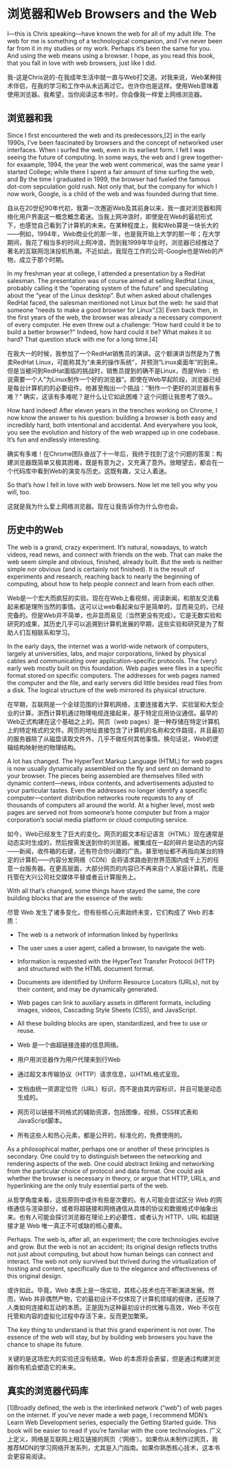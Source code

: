 # 浏览器和Web Browsers and the Web

I—this is Chris speaking—have known the web for all of my adult life. The web for me is something of a technological companion, and I’ve never been far from it in my studies or my work. Perhaps it’s been the same for you. And using the web means using a browser. I hope, as you read this book, that you fall in love with web browsers, just like I did.

我-这是Chris说的-在我成年生活中就一直与Web打交道。对我来说，Web某种技术伴侣，在我的学习和工作中从未远离过它。也许你也是这样。使用Web意味着使用浏览器。我希望，当你阅读这本书时，你会像我一样爱上网络浏览器。


## 浏览器和我

Since I first encountered the web and its predecessors,[2] in the early 1990s, I’ve been fascinated by browsers and the concept of networked user interfaces. When i surfed the web, even in its earliest form. I felt I was seeing the future of computing. In some ways, the web and I grew together-for exaample, 1994, the year the web went commerical, was the same year I started College; while there I spent a fair amount of time surfing the web, and By the time I graduated in 1999, the browser had fueled the famous dot-com sepculation gold rush. Not only that, but the company for which I now work, Google, is a child of the web and was founded during that time.

自从在20世纪90年代初，我第一次邂逅Web及其前身以来，我一直对浏览器和网络化用户界面这一概念概念着迷。当我上网冲浪时，即使是在Web的最初形式下，也感觉自己看到了计算机的未来。在某种程度上，我和Web算是一块长大的——例如，1994年，Web商业化的那一年，也是我开始上大学的那一年；在大学期间，我花了相当多的时间上网冲浪，而到我1999年毕业时，浏览器已经推动了著名的互联网泡沫投机热潮。不近如此，我现在工作的公司-Google也是Web的产物，成立于那个时期。

In my freshman year at college, I attended a presentation by a RedHat salesman. The presentation was of course aimed at selling RedHat Linux, probably calling it the “operating system of the future” and speculating about the “year of the Linux desktop”. But when asked about challenges RedHat faced, the salesman mentioned not Linux but the web: he said that someone “needs to make a good browser for Linux”.[3] Even back then, in the first years of the web, the browser was already a necessary component of every computer. He even threw out a challenge: “How hard could it be to build a better browser?” Indeed, how hard could it be? What makes it so hard? That question stuck with me for a long time.[4]

在我大一的时候，我参加了一个RedHat销售员的演讲。这个额演讲当然是为了售卖RedHat Linux，可能称其为“未来的操作系统”，并预测“Linux桌面年”的到来。但是当被问到RedHat面临的挑战时，销售员提到的确不是Linux，而是Web：他说需要一个人”为Linux制作一个好的浏览器“。即使在Web早起阶段，浏览器已经是每台计算机的的必要组件。他甚至掏出一个挑战：”制作一个更好的浏览器有多难？“ 确实，这该有多难呢？是什么让它如此困难？这个问题让我思考了很久。

How hard indeed! After eleven years in the trenches working on Chrome, I now know the answer to his question: building a browser is both easy and incredibly hard, both intentional and accidental. And everywhere you look, you see the evolution and history of the web wrapped up in one codebase. It’s fun and endlessly interesting.

确实有多难！在Chrome团队奋战了十一年后，我终于找到了这个问题的答案：构建浏览器既简单又极其困难，既是有意为之，又充满了意外。放眼望去，都会在一个代码库中看到Web的演变与历史。这既有趣，又让人着迷。

So that’s how I fell in love with web browsers. Now let me tell you why you will, too.

这就是我为什么爱上网络浏览器。现在让我告诉你为什么你也会。

## 历史中的Web

The web is a grand, crazy experiment. It’s natural, nowadays, to watch videos, read news, and connect with friends on the web. That can make the web seem simple and obvious, finished, already built. But the web is neither simple nor obvious (and is certainly not finished). It is the result of experiments and research, reaching back to nearly the beginning of computing, about how to help people connect and learn from each other.

Web是一个宏大而疯狂的实验。现在在Web上看视频，阅读新闻，和朋友交流看起来都是理所当然的事情。这可以让web看起来似乎是简单的，显而易见的，已经完备的。但是Web并不简单，也非显而易见（当然更没有完成）。它是无数实验和研究的成果，其历史几乎可以追溯到计算机发展的早期，这些实验和研究是为了帮助人们互相联系和学习。

In the early days, the internet was a world-wide network of computers, largely at universities, labs, and major corporations, linked by physical cables and communicating over application-specific protocols. The (very) early web mostly built on this foundation. Web pages were files in a specific format stored on specific computers. The addresses for web pages named the computer and the file, and early servers did little besides read files from a disk. The logical structure of the web mirrored its physical structure.

在早期，互联网是一个全球范围的计算机网络，主要连接着大学、实验室和大型企业的计算。浙西计算机通过物理电缆连接起来，基于特定应用协议通信。最早的Web正式构建在这个基础之上的。网页（web pages）是一种存储在特定计算机上的特定格式的文件。网页的地址直接包含了计算机的名称和文件路径，并且最初的服务器除了从磁盘读取文件外，几乎不做任何其他事情。换句话说，Web的逻辑结构映射他的物理结构。


A lot has changed. The HyperText Markup Language (HTML) for web pages is now usually dynamically assembled on the fly and sent on demand to your browser. The pieces being assembled are themselves filled with dynamic content—news, inbox contents, and advertisements adjusted to your particular tastes. Even the addresses no longer identify a specific computer—content distribution networks route requests to any of thousands of computers all around the world. At a higher level, most web pages are served not from someone’s home computer but from a major corporation’s social media platform or cloud computing service.


如今，Web已经发生了巨大的变化。网页的超文本标记语言（HTML）现在通常是动态实时生成的，然后按需发送到你的浏览器。被集成在一起的碎片是动态的内容——新闻，收件箱的右键，还有符合你兴趣的广告。甚至地址都不再指向某台的特定的计算机——内容分发网络（CDN）会将请求路由到世界范围内成千上万的任意一台服务器。在更高层面，大部分网页的内容已不再来自个人家庭计算机，而是托管在大兴公司社交媒体平替或者云计算服务上。


With all that’s changed, some things have stayed the same, the core building blocks that are the essence of the web:

尽管 Web 发生了诸多变化，但有些核心元素始终未变，它们构成了 Web 的本质：

- The web is a network of information linked by hyperlinks
- The user uses a user agent, called a browser, to navigate the web.
- Information is requested with the HyperText Transfer Protocol (HTTP) and structured with the HTML document format.
- Documents are identified by Uniform Resource Locators (URLs), not by their content, and may be dynamically generated.
- Web pages can link to auxiliary assets in different formats, including images, videos, Cascading Style Sheets (CSS), and JavaScript.
- All these building blocks are open, standardized, and free to use or reuse.
  
- Web 是一个由超链接连接的信息网络。
- 用户用浏览器作为用户代理来到行Web
- 通过超文本传输协议（HTTP）请求信息，以HTML格式呈现。
- 文档由统一资源定位符（URL）标识，而不是由其内容标识，并且可能是动态生成的。
- 网页可以链接不同格式的辅助资源，包括图像，视频，CSS样式表和JavaScript脚本。
- 所有这些人和热心元素，都是公开的，标准化的，免费使用的。


As a philosophical matter, perhaps one or another of these principles is secondary. One could try to distinguish between the networking and rendering aspects of the web. One could abstract linking and networking from the particular choice of protocol and data format. One could ask whether the browser is necessary in theory, or argue that HTTP, URLs, and hyperlinking are the only truly essential parts of the web.

从哲学角度来看，这些原则中或许有些是次要的。有人可能会尝试区分 Web 的网络通信与渲染部分，或者将超链接和网络通信从具体的协议和数据格式中抽象出来。也有人可能会探讨浏览器在理论上的必要性，或者认为 HTTP、URL 和超链接才是 Web 唯一真正不可或缺的核心要素。

Perhaps. The web is, after all, an experiment; the core technologies evolve and grow. But the web is not an accident; its original design reflects truths not just about computing, but about how human beings can connect and interact. The web not only survived but thrived during the virtualization of hosting and content, specifically due to the elegance and effectiveness of this original design.

或许如此。毕竟，Web 本质上是一场实验，其核心技术也在不断演进发展。然而，Web 并非偶然产物，它的最初设计不仅体现了计算机领域的规律，还反映了人类如何连接和互动的本质。正是因为这种最初设计的优雅与高效，Web 不仅在托管和内容的虚拟化过程中存活下来，反而更加繁荣。

The key thing to understand is that this grand experiment is not over. The essence of the web will stay, but by building web browsers you have the chance to shape its future.

关键的是这场宏大的实验还没有结束。Web 的本质将会表留，但是通过构建浏览器你有机会塑造它的未来。

## 真实的浏览器代码库






[1]Broadly defined, the web is the interlinked network (“web”) of web pages on the internet. If you’ve never made a web page, I recommend MDN’s Learn Web Development series, especially the Getting Started guide. This book will be easier to read if you’re familiar with the core technologies.
广义上定义，网络是互联网上相互链接的网页（‘网络’）。如果你从未制作过网页，我推荐MDN的学习网络开发系列，尤其是入门指南。如果你熟悉核心技术，这本书会更容易阅读。


